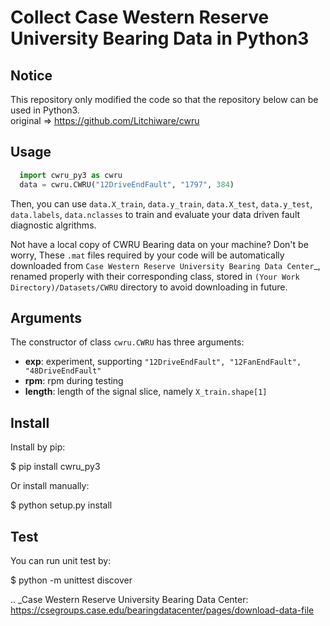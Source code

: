 Collect Case Western Reserve University Bearing Data in Python3
============================================

Notice
---------

This repository only modified the code so that the repository below can be used in Python3.  
original => https://github.com/Litchiware/cwru  

Usage
---------

```python
  import cwru_py3 as cwru
  data = cwru.CWRU("12DriveEndFault", "1797", 384)
```

Then, you can use ``data.X_train``, ``data.y_train``, ``data.X_test``, ``data.y_test``, ``data.labels``, ``data.nclasses`` to train and evaluate your data driven fault diagnostic algrithms.

Not have a local copy of CWRU Bearing data on your machine?
Don't be worry, These ``.mat`` files required by your code will be automatically downloaded from `Case Western Reserve University Bearing Data Center`_, renamed properly with their corresponding class, stored in ``(Your Work Directory)/Datasets/CWRU`` directory to avoid downloading in future.

Arguments
---------

The constructor of class ``cwru.CWRU`` has three arguments:

* **exp**: experiment, supporting ``"12DriveEndFault", "12FanEndFault", "48DriveEndFault"``
* **rpm**: rpm during testing
* **length**: length of the signal slice, namely ``X_train.shape[1]``

Install
-------

Install by pip:

  $ pip install cwru_py3

Or install manually:

  $ python setup.py install

Test
----

You can run unit test by:

  $ python -m unittest discover

.. _Case Western Reserve University Bearing Data Center: https://csegroups.case.edu/bearingdatacenter/pages/download-data-file 
